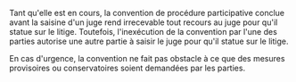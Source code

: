 Tant qu'elle est en cours, la convention de procédure participative conclue avant la saisine d'un juge rend irrecevable tout recours au juge pour qu'il statue sur le litige. Toutefois, l'inexécution de la convention par l'une des parties autorise une autre partie à saisir le juge pour qu'il statue sur le litige.


En cas d'urgence, la convention ne fait pas obstacle à ce que des mesures provisoires ou conservatoires soient demandées par les parties.

